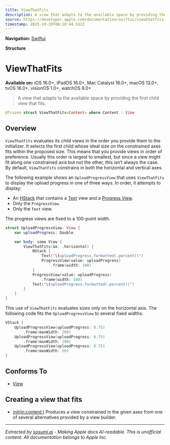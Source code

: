 ```yaml
---
title: ViewThatFits
description: A view that adapts to the available space by providing the first child view that fits.
source: https://developer.apple.com/documentation/swiftui/viewthatfits
timestamp: 2025-10-29T00:10:44.532Z
---
```


**Navigation:** [Swiftui](/documentation/swiftui)

**Structure**

# ViewThatFits

**Available on:** iOS 16.0+, iPadOS 16.0+, Mac Catalyst 16.0+, macOS 13.0+, tvOS 16.0+, visionOS 1.0+, watchOS 9.0+

> A view that adapts to the available space by providing the first child view that fits.

```swift
@frozen struct ViewThatFits<Content> where Content : View
```

## Overview

`ViewThatFits` evaluates its child views in the order you provide them to the initializer. It selects the first child whose ideal size on the constrained axes fits within the proposed size. This means that you provide views in order of preference. Usually this order is largest to smallest, but since a view might fit along one constrained axis but not the other, this isn’t always the case. By default, `ViewThatFits` constrains in both the horizontal and vertical axes.

The following example shows an `UploadProgressView` that uses `ViewThatFits` to display the upload progress in one of three ways. In order, it attempts to display:

- An [HStack](/documentation/swiftui/hstack) that contains a [Text](/documentation/swiftui/text) view and a [Progress View](/documentation/swiftui/progressview).
- Only the `ProgressView`.
- Only the `Text` view.

The progress views are fixed to a 100-point width.

```swift
struct UploadProgressView: View {
    var uploadProgress: Double

    var body: some View {
        ViewThatFits(in: .horizontal) {
            HStack {
                Text("\(uploadProgress.formatted(.percent))")
                ProgressView(value: uploadProgress)
                    .frame(width: 100)
            }
            ProgressView(value: uploadProgress)
                .frame(width: 100)
            Text("\(uploadProgress.formatted(.percent))")
        }
    }
}
```

This use of `ViewThatFits` evaluates sizes only on the horizontal axis. The following code fits the `UploadProgressView` to several fixed widths:

```swift
VStack {
    UploadProgressView(uploadProgress: 0.75)
        .frame(maxWidth: 200)
    UploadProgressView(uploadProgress: 0.75)
        .frame(maxWidth: 100)
    UploadProgressView(uploadProgress: 0.75)
        .frame(maxWidth: 50)
}
```



## Conforms To

- [View](/documentation/swiftui/view)

## Creating a view that fits

- [init(in:content:)](/documentation/swiftui/viewthatfits/init(in:content:)) Produces a view constrained in the given axes from one of several alternatives provided by a view builder.

---

*Extracted by [sosumi.ai](https://sosumi.ai) - Making Apple docs AI-readable.*
*This is unofficial content. All documentation belongs to Apple Inc.*
